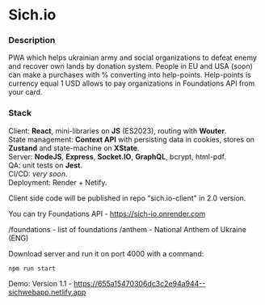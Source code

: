 # Sich.io

### Description
PWA which helps ukrainian army and social organizations to defeat enemy and recover own lands by donation system. 
People in EU and USA (soon) can make a purchases with % converting into help-points.
Help-points is currency equal 1 USD allows to pay organizations in Foundations API from your card.

### Stack 
Client: **React**, mini-libraries on **JS** (ES2023), routing with **Wouter**.  
State management: **Context API** with persisting data in cookies, stores on **Zustand** and state-machine on **XState**.  
Server: **NodeJS**, **Express**, **Socket.IO**, **GraphQL**, bcrypt, html-pdf.  
QA: unit tests on **Jest**.  
CI/CD: *very soon*.  
Deployment: Render + Netify.  

Client side code will be published in repo "sich.io-client" in 2.0 version.  

You can try Foundations API - https://sich-io.onrender.com

/foundations - list of foundations 
/anthem - National Anthem of Ukraine (ENG)

Download server and run it on port 4000 with a command: 

~~~ 
npm run start  
~~~ 

Demo:
Version 1.1 - https://655a15470306dc3c2e94a944--sichwebapp.netlify.app  
